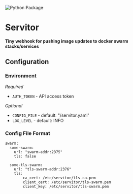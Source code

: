 ![Python Package](https://github.com/carlskeide/servitor/workflows/Docker%20build/badge.svg)

# Servitor
__Tiny webhook for pushing image updates to docker swarm stacks/services__

## Configuration

### Environment
*Required*
* `AUTH_TOKEN` - API access token

*Optional*
* `CONFIG_FILE` - default: "/servitor.yaml"
* `LOG_LEVEL` - default: INFO

### Config File Format
```
swarm:
  some-swarm:
    url: "swarm-addr:2375"
    tls: false

  some-tls-swarm:
    url: "tls-swarm-addr:2376"
    tls:
        ca_cert: /etc/servitor/tls-ca.pem
        client_cert: /etc/servitor/tls-swarm.pem
        client_key: /etc/servitor/tls-swarm.pem
```
